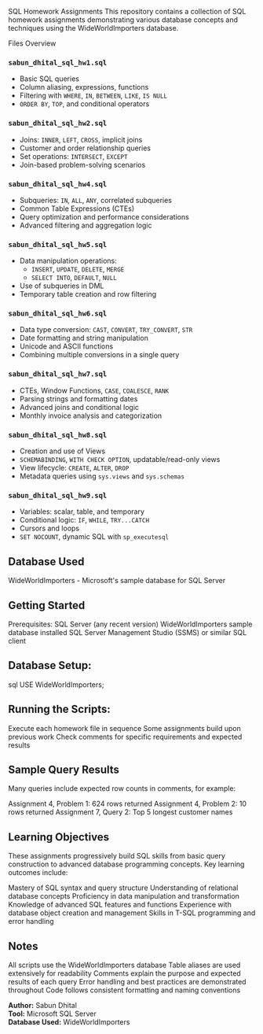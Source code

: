 
SQL Homework Assignments
This repository contains a collection of SQL homework assignments demonstrating various database concepts and techniques using the WideWorldImporters database.

Files Overview

### `sabun_dhital_sql_hw1.sql`
- Basic SQL queries
- Column aliasing, expressions, functions
- Filtering with `WHERE`, `IN`, `BETWEEN`, `LIKE`, `IS NULL`
- `ORDER BY`, `TOP`, and conditional operators

###  `sabun_dhital_sql_hw2.sql`
- Joins: `INNER`, `LEFT`, `CROSS`, implicit joins
- Customer and order relationship queries
- Set operations: `INTERSECT`, `EXCEPT`
- Join-based problem-solving scenarios

###  `sabun_dhital_sql_hw4.sql`
- Subqueries: `IN`, `ALL`, `ANY`, correlated subqueries
- Common Table Expressions (CTEs)
- Query optimization and performance considerations
- Advanced filtering and aggregation logic

###  `sabun_dhital_sql_hw5.sql`
- Data manipulation operations:
  - `INSERT`, `UPDATE`, `DELETE`, `MERGE`
  - `SELECT INTO`, `DEFAULT`, `NULL`
- Use of subqueries in DML
- Temporary table creation and row filtering

### `sabun_dhital_sql_hw6.sql`
- Data type conversion: `CAST`, `CONVERT`, `TRY_CONVERT`, `STR`
- Date formatting and string manipulation
- Unicode and ASCII functions
- Combining multiple conversions in a single query

### `sabun_dhital_sql_hw7.sql`
- CTEs, Window Functions, `CASE`, `COALESCE`, `RANK`
- Parsing strings and formatting dates
- Advanced joins and conditional logic
- Monthly invoice analysis and categorization

### `sabun_dhital_sql_hw8.sql`
- Creation and use of Views
- `SCHEMABINDING`, `WITH CHECK OPTION`, updatable/read-only views
- View lifecycle: `CREATE`, `ALTER`, `DROP`
- Metadata queries using `sys.views` and `sys.schemas`

### `sabun_dhital_sql_hw9.sql`
- Variables: scalar, table, and temporary
- Conditional logic: `IF`, `WHILE`, `TRY...CATCH`
- Cursors and loops
- `SET NOCOUNT`, dynamic SQL with `sp_executesql`

## Database Used
WideWorldImporters - Microsoft's sample database for SQL Server

## Getting Started

Prerequisites:
SQL Server (any recent version)
WideWorldImporters sample database installed
SQL Server Management Studio (SSMS) or similar SQL client

## Database Setup:
sql USE WideWorldImporters;

## Running the Scripts:
Execute each homework file in sequence
Some assignments build upon previous work
Check comments for specific requirements and expected results

## Sample Query Results
Many queries include expected row counts in comments, for example:

Assignment 4, Problem 1: 624 rows returned
Assignment 4, Problem 2: 10 rows returned
Assignment 7, Query 2: Top 5 longest customer names


## Learning Objectives
These assignments progressively build SQL skills from basic query construction to advanced database programming concepts. Key learning outcomes include:

Mastery of SQL syntax and query structure
Understanding of relational database concepts
Proficiency in data manipulation and transformation
Knowledge of advanced SQL features and functions
Experience with database object creation and management
Skills in T-SQL programming and error handling


## Notes
All scripts use the WideWorldImporters database
Table aliases are used extensively for readability
Comments explain the purpose and expected results of each query
Error handling and best practices are demonstrated throughout
Code follows consistent formatting and naming conventions


**Author:** Sabun Dhital  
**Tool:** Microsoft SQL Server  
**Database Used:** WideWorldImporters

